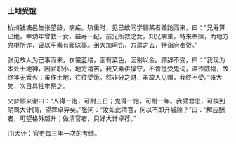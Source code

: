 <script type="text/javascript">
    var head = document.getElementsByTagName('head')[0];
    cssURL = '/public/article_1.css';
    linkTag = document.createElement('link');
    linkTag.href = cssURL;
    linkTag.setAttribute('type','text/css');
    linkTag.setAttribute('rel','stylesheet');
    head.appendChild(linkTag);
</script>
### 土地受饿

杭州钱塘邑生张望龄，病疟。热重时，见已故同学顾某者踉跄而来，曰：“兄寿算已绝，幸幼年曾救一女，益寿一纪。前兄所救之女，知兄病重，特来奉探，为地方鬼棍所诈，诬以平素有黯昧事。弟大加呵饬，方遣之去，特诣府奉贺。”

张见故人为己事而来，衣裳蓝缕，面有菜色，因谢以金。顾辞不受，曰：“我现为本处土地神，因官职小，地方清苦，我又素讲操守，不肯擅受鬼词，滥作威福，故终年无香火；虽作土地，往往受饿。然非分之财，虽故人见赠，我终不受。”张大笑，次日具牲牢祭之。

又梦顾来谢曰：“人得一饱，可耐三日；鬼得一饱，可耐一年。我受君恩，可挨到阴司大计[1]，望荐卓异矣。”张问：“汝如此清官，何以不即升城隍？”曰：“解应酬者，可望格外超升；做清官者，只好大计卓荐。”

[1]大计：官吏每三年一次的考绩。

